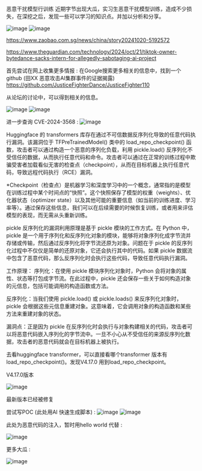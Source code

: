 恶意干扰模型行训练
近期字节出现大瓜，实习生恶意干扰模型训练，造成不少损失，在深挖之后，发现一些可以学习的知识点。并加以分析和分享。

![image](https://github.com/user-attachments/assets/9b1ad881-db34-4f9b-b715-6278d3976d60)
![image](https://github.com/user-attachments/assets/8a216883-7dd7-463f-8659-8b6d62c370cd)

https://www.zaobao.com.sg/news/china/story20241020-5192572

https://www.theguardian.com/technology/2024/oct/21/tiktok-owner-bytedance-sacks-intern-for-allegedly-sabotaging-ai-project

首先尝试在网上收集更多情报 :
在Google搜索更多相关的信息中，找到一个github (田XX 恶意攻击AI集群事件的证据揭露)
https://github.com/JusticeFighterDance/JusticeFighter110

从论坛的讨论中，可以得到相关的信息。

![image](https://github.com/user-attachments/assets/48402445-0843-45f5-b372-6a5865e68123)
![image](https://github.com/user-attachments/assets/df28d53f-6242-4b72-a771-b034edf36dc1)

进一步查询 CVE-2024-3568 :
![image](https://github.com/user-attachments/assets/10102e67-432c-4717-969e-93204960fc75)

Huggingface 的 transformers 库存在通过不可信数据反序列化导致的任意代码执行漏洞。该漏洞位于 TFPreTrainedModel() 类中的 load_repo_checkpoint() 函数，攻击者可以通过构造一个恶意的序列化负载，利用 pickle.load() 反序列化不受信任的数据，从而执行任意代码和命令。攻击者可以通过在正常的训练过程中欺骗受害者加载看似无害的检查点（checkpoint），从而在目标机器上执行任意代码，导致远程代码执行（RCE）漏洞。

*Checkpoint（检查点）是机器学习和深度学习中的一个概念，通常指的是模型在训练过程中某个时间点的“快照”。这个快照保存了模型的权重（weights）、优化器状态（optimizer state）以及其他可能的重要信息（如当前的训练进度、学习率等）。通过保存这些信息，我们可以在后续需要的时候恢复训练，或者用来评估模型的表现，而无需从头重新训练。

pickle 反序列化的漏洞利用原理是基于 pickle 模块的工作方式。在 Python 中，pickle 是一个用于序列化和反序列化对象的模块，能够将对象序列化成字节流并存储或传输，然后通过反序列化将字节流还原为对象。问题在于 pickle 的反序列化过程中不仅仅是简单的还原对象，它还会执行其中的代码。如果 pickle 数据流中包含了恶意代码，那么反序列化时会执行这些代码，导致任意代码执行漏洞。

工作原理：
序列化：在使用 pickle 模块序列化对象时，Python 会将对象的属性、状态等打包成字节流。在此过程中，pickle 还会保存一些关于如何构造对象的元信息，包括可能调用的构造函数或方法。

反序列化：当我们使用 pickle.load() 或 pickle.loads() 来反序列化对象时，pickle 会根据这些元信息重建对象。这意味着，它会调用对象的构造函数和某些方法来重建对象的状态。

漏洞点：正是因为 pickle 在反序列化时会执行与对象构建相关的代码，攻击者可以将恶意代码嵌入序列化的字节流中。一旦不小心从不受信任的来源反序列化数据，攻击者的恶意代码就会在目标机器上被执行。

去看huggingface transformer，可以直接看哪个transformer 版本有load_repo_checkpoint()。发现V4.17.0 用到load_repo_checkpoint。

V4.17.0版本

![image](https://github.com/user-attachments/assets/708deab1-82a3-4e92-8c48-39af89926116)

最新版本已经被修复 

尝试写POC (此处用AI 快速生成脚本) :
![image](https://github.com/user-attachments/assets/cb4000f3-fa92-424c-af1e-b746bc0c5384)
![image](https://github.com/user-attachments/assets/a6620e52-1d39-497d-88e8-ffe92098d23e)

 

此处为恶意代码的注入，暂时用hello world 代替 :

![image](https://github.com/user-attachments/assets/58569b52-7435-4a09-8425-d390f89a1bc9)


更多大瓜 :

![image](https://github.com/user-attachments/assets/a29c1fd2-ce47-4bda-a255-ca604c6ec33a)

